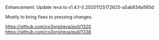Enhancement: Update reva to v1.4.1-0.20201125172625-a5ab834a565d

Mostly to bring fixes to pressing changes.

https://github.com/cs3org/reva/pull/1320
https://github.com/cs3org/reva/pull/1338
